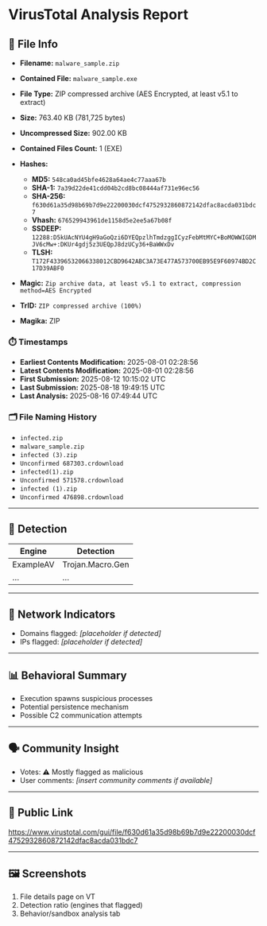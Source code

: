 
# VirusTotal Analysis Report

## 📁 File Info

* **Filename:** `malware_sample.zip`

* **Contained File:** `malware_sample.exe`

* **File Type:** ZIP compressed archive (AES Encrypted, at least v5.1 to extract)

* **Size:** 763.40 KB (781,725 bytes)

* **Uncompressed Size:** 902.00 KB

* **Contained Files Count:** 1 (EXE)

* **Hashes:**

  * **MD5:** `548ca0ad45bfe4628a64ae4c77aaa67b`
  * **SHA-1:** `7a39d22de41cdd04b2cd8bc08444af731e96ec56`
  * **SHA-256:** `f630d61a35d98b69b7d9e22200030dcf4752932860872142dfac8acda031bdc7`
  * **Vhash:** `676529943961de1158d5e2ee5a67b08f`
  * **SSDEEP:** `12288:D5kUAcNYU4gH9aGoQzi6DYEQpzlhTmdzggICyzFebMtMYC+BoMOWWIGDMJV6cMw+:DKUr4gdj5z3UEQpJ8dzUCy36+BaWWxDv`
  * **TLSH:** `T172F43396532066338012CBD9642ABC3A73E477A573700EB95E9F60974BD2C17D39ABF0`

* **Magic:** `Zip archive data, at least v5.1 to extract, compression method=AES Encrypted`

* **TrID:** `ZIP compressed archive (100%)`

* **Magika:** ZIP

### ⏱️ Timestamps

* **Earliest Contents Modification:** 2025-08-01 02:28:56
* **Latest Contents Modification:** 2025-08-01 02:28:56
* **First Submission:** 2025-08-12 10:15:02 UTC
* **Last Submission:** 2025-08-18 19:49:15 UTC
* **Last Analysis:** 2025-08-16 07:49:44 UTC

### 🗂️ File Naming History

* `infected.zip`
* `malware_sample.zip`
* `infected (3).zip`
* `Unconfirmed 687303.crdownload`
* `infected(1).zip`
* `Unconfirmed 571578.crdownload`
* `infected (1).zip`
* `Unconfirmed 476898.crdownload`

---

## 🧪 Detection

| Engine    | Detection        |
| --------- | ---------------- |
| ExampleAV | Trojan.Macro.Gen |
| …         | …                |

---

## 📡 Network Indicators

* Domains flagged: *\[placeholder if detected]*
* IPs flagged: *\[placeholder if detected]*

---

## 📊 Behavioral Summary

* Execution spawns suspicious processes
* Potential persistence mechanism
* Possible C2 communication attempts

---

## 🗣️ Community Insight

* Votes: ⚠️ Mostly flagged as malicious
* User comments: *\[insert community comments if available]*

---

## 🔐 Public Link

https://www.virustotal.com/gui/file/f630d61a35d98b69b7d9e22200030dcf4752932860872142dfac8acda031bdc7

---

## 🖼️ Screenshots

1. File details page on VT
2. Detection ratio (engines that flagged)
3. Behavior/sandbox analysis tab

